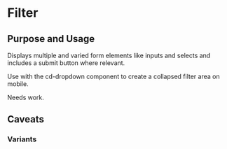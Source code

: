 # Filter

## Purpose and Usage
Displays multiple and varied form elements like inputs and selects and includes a submit button where relevant.

Use with the cd-dropdown component to create a collapsed filter area on mobile.

Needs work.

## Caveats

### Variants

```


```
